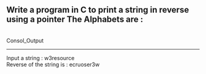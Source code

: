 ## Write a program in C to print a string in reverse using a pointer The Alphabets are :

<br>Consol_Output</br>

---
Input a string : w3resource
<br>Reverse of the string is : ecruoser3w